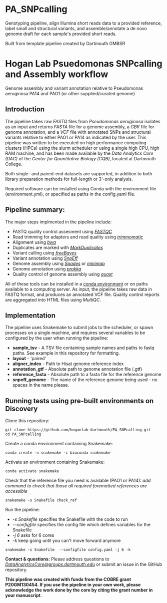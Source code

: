 # PA_SNPcalling
Genotyping pipeline, align Illumina short reads data to a provided reference, label small and structural variants, and assemble/annotate a de novo genome draft for each sample's provided short reads.

Built from template pipeline created by Dartmouth GMBSR


# Hogan Lab Psuedomonas SNPcalling and Assembly workflow
Genome assembly and variant annotation relative to Pseudomonas aeruginosa PA14 and PAO1 (or other supplied/curated genome)

## Introduction 
The pipeline takes raw *FASTQ* files from *Pseudomonas aeruginosa* isolates as an input and returns *FASTA* file for a genome assembly, a *GBK* file for genome annotation, and a *VCF* file with annotated SNPs and structural variants relative to either PAO1 or PA14 as indicated by the user. This pipeline was written to be executed on high performance computing clusters (HPCs) using the slurm scheduler or using a single high CPU, high RAM machine, and has been made available by the *Data Analytics Core (DAC)* of the *Center for Quantitative Biology (CQB)*, located at Dartmouth College. 

Both single- and paired-end datasets are supported, in addition to both library preparation methods for full-length or 3'-only analysis. 

Required software can be installed using Conda with the environment file (environment.yml), or specified as paths in the config.yaml file.


## Pipeline summary:
The major steps implmented in the pipeline include: 

- FASTQ quality control assesment using [*FASTQC*](https://www.bioinformatics.babraham.ac.uk/projects/fastqc/)
- Read trimming for adapters and read quality using [*trimmomatic*](https://github.com/timflutre/trimmomatic)
- Alignment using [*bwa*](https://github.com/lh3/bwa)
- Duplicates are marked with [*MarkDuplicates*](https://gatk.broadinstitute.org/hc/en-us/articles/360037052812-MarkDuplicates-Picard-)
- Variant calling using [*freeBayes*](https://github.com/freebayes/freebayes)
- Variant annotation using [*SnpEff*](http://pcingola.github.io/SnpEff/)
- Genome assembly using [*Spades*](https://github.com/ablab/spades) or [*minimap*](https://lh3.github.io/minimap2/minimap2.html)
- Genome annotation using [*prokka*](https://github.com/tseemann/prokka)
- Quality control of genome assembly using [*quast*](https://github.com/ablab/quast)

All of these tools can be installed in a [conda environment](https://docs.conda.io/en/latest/) or on paths available to a computing server. As input, the pipeline takes raw data in FASTQ format, and produces an annotated VCF file. Quality control reports are aggregated into HTML files using *MultiQC*. 

## Implementation
The pipeline uses Snakemake to submit jobs to the scheduler, or spawn processes on a single machine, and requires several variables to be configured by the user when running the pipeline: 
* **sample_tsv** - A TSV file containing sample names and paths to fastq paths.  See example in this repository for formatting.
* **layout** - 'paired' 
* **aligner_index** - Path to Hisat genome reference index  
* **annotation_gtf** - Absolute path to genome annotation file (.gtf) 
* **reference_fasta** - Absolute path to a fasta file for the reference genome
* **snpeff_genome** - The name of the reference genome being used - no spaces in the name please.

  
## Running tests using pre-built environments on Discovery
Clone this repository:
```shell
git clone https://github.com/hoganlab-dartmouth/PA_SNPcalling.git
cd PA_SNPcalling
```
Create a conda environment containing Snakemake:
```shell
conda create -n snakemake -c bioconda snakemake
```

Activate an environment containing Snakemake:
```shell
conda activate snakemake
```

Check that the reference file you need is available (PAO1 or PA14):
*add command to check that those all required forematted references are accessible* 
```shell
snakemake -s Snakefile check_ref
```

Run the pipeline:
  - *-s Snakefile* specifies the Snakefile with the code to run
  - *--configfile* specifies the config file which defines variables for the Snakefile
  - *-j 6* asks for 6 cores
  - *-k* keep going until you can't move forward anymore
    
```shell
snakemake -s Snakefile  --configfile config.yaml -j 6 -k
```
  
**Contact & questions:** 
Please address questions to *DataAnalyticsCore@groups.dartmouth.edu* or submit an issue in the GitHub repository. 

**This pipeline was created with funds from the COBRE grant **P20GM130454**. 
If you use the pipeline in your own work, please acknowledge the work done by the core by citing the grant number in your manuscript.**

